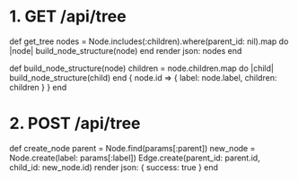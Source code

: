
# 1. GET /api/tree
def get_tree
  nodes = Node.includes(:children).where(parent_id: nil).map do |node|
    build_node_structure(node)
  end
  render json: nodes
end

def build_node_structure(node)
  children = node.children.map do |child|
    build_node_structure(child)
  end
  {
    node.id => {
      label: node.label,
      children: children
    }
  }
end

# 2. POST /api/tree
def create_node
  parent = Node.find(params[:parent])
  new_node = Node.create(label: params[:label])
  Edge.create(parent_id: parent.id, child_id: new_node.id)
  render json: { success: true }
end
